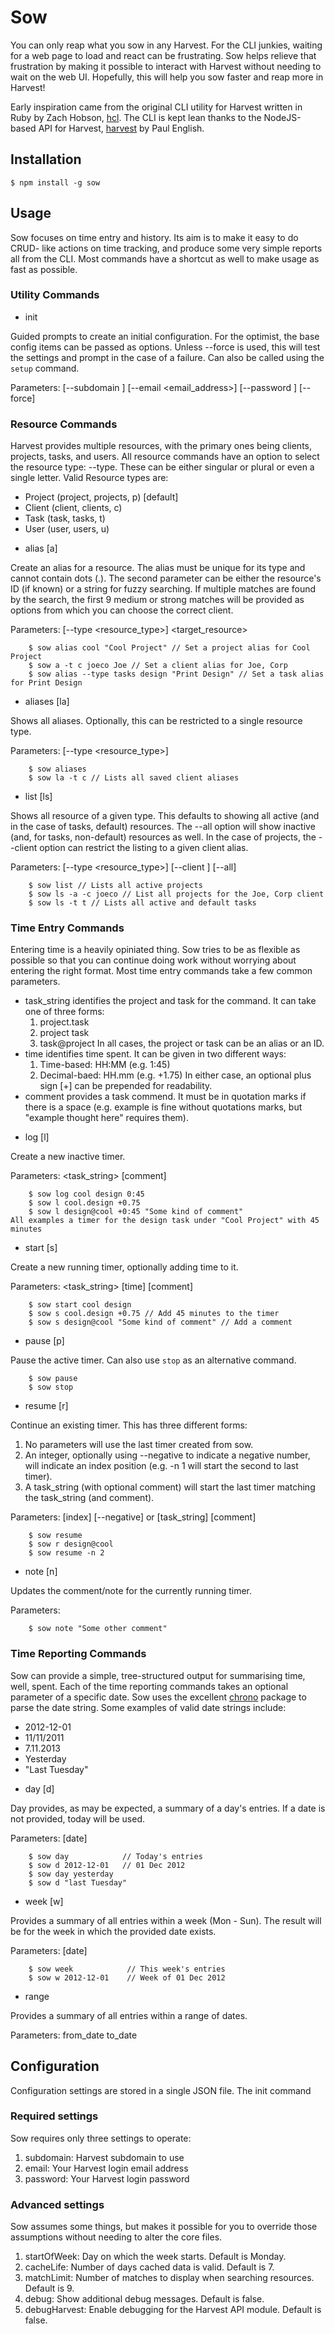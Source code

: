 # Sow

You can only reap what you sow in any Harvest. For the CLI junkies, waiting for
a web page to load and react can be frustrating. Sow helps relieve that
frustration by making it possible to interact with Harvest without needing to
wait on the web UI. Hopefully, this will help you sow faster and reap more in
Harvest!

Early inspiration came from the original CLI utility for Harvest written in Ruby
by Zach Hobson, [hcl](https://github.com/zenhob/hcl). The CLI is kept lean thanks
to the NodeJS-based API for Harvest, [harvest](https://github.com/log0ymxm/node-harvest)
by Paul English.



## Installation

    $ npm install -g sow



## Usage

Sow focuses on time entry and history. Its aim is to make it easy to do CRUD-
like actions on time tracking, and produce some very simple reports all from the
CLI. Most commands have a shortcut as well to make usage as fast as possible.



### Utility Commands

* init

 Guided prompts to create an initial configuration. For the optimist, the base
 config items can be passed as options. Unless --force is used, this will test
 the settings and prompt in the case of a failure. Can also be called using the
 `setup` command.

 Parameters: [--subdomain <subdomain>] [--email <email_address>] [--password <password>] [--force]



### Resource Commands

Harvest provides multiple resources, with the primary ones being clients,
projects, tasks, and users. All resource commands have an option to select the
resource type: --type. These can be either singular or plural or even a single
letter. Valid Resource types are:
 - Project (project, projects, p) [default]
 - Client (client, clients, c)
 - Task (task, tasks, t)
 - User (user, users, u)


* alias [a]

 Create an alias for a resource. The alias must be unique for its type and
 cannot contain dots (.). The second parameter can be either the resource's ID
 (if known) or a string for fuzzy searching. If multiple matches are found by
 the search, the first 9 medium or strong matches will be provided as options
 from which you can choose the correct client.

 Parameters: [--type <resource_type>] <alias> <target_resource>

        $ sow alias cool "Cool Project" // Set a project alias for Cool Project
        $ sow a -t c joeco Joe // Set a client alias for Joe, Corp
        $ sow alias --type tasks design "Print Design" // Set a task alias for Print Design


* aliases [la]

 Shows all aliases. Optionally, this can be restricted to a single resource type.

 Parameters: [--type <resource_type>]

        $ sow aliases
        $ sow la -t c // Lists all saved client aliases


* list [ls]

 Shows all resource of a given type. This defaults to showing all active (and in
 the case of tasks, default) resources. The --all option will show inactive
 (and, for tasks, non-default) resources as well. In the case of projects, the
 --client option can restrict the listing to a given client alias.

 Parameters: [--type <resource_type>] [--client <client>] [--all]

        $ sow list // Lists all active projects
        $ sow ls -a -c joeco // List all projects for the Joe, Corp client
        $ sow ls -t t // Lists all active and default tasks



### Time Entry Commands

Entering time is a heavily opiniated thing. Sow tries to be as flexible as
possible so that you can continue doing work without worrying about entering the
right format. Most time entry commands take a few common parameters.

 - task_string identifies the project and task for the command. It can take one
 of three forms:
   1. project.task
   2. project task
   3. task@project
 In all cases, the project or task can be an alias or an ID.
 - time identifies time spent. It can be given in two different ways:
   1. Time-based:   HH:MM (e.g. 1:45)
   2. Decimal-baed: HH.mm (e.g. +1.75)
 In either case, an optional plus sign [+] can be prepended for readability.
 - comment provides a task commend. It must be in quotation marks if there is a
 space (e.g. example is fine without quotations marks, but "example thought
 here" requires them).


* log [l]

 Create a new inactive timer.

 Parameters: <task_string> <time> [comment]

        $ sow log cool design 0:45
        $ sow l cool.design +0.75
        $ sow l design@cool +0:45 "Some kind of comment"
    All examples a timer for the design task under "Cool Project" with 45 minutes


* start [s]

 Create a new running timer, optionally adding time to it.

 Parameters: <task_string> [time] [comment]

        $ sow start cool design
        $ sow s cool.design +0.75 // Add 45 minutes to the timer
        $ sow s design@cool "Some kind of comment" // Add a comment


* pause [p]

 Pause the active timer. Can also use `stop` as an alternative command.

        $ sow pause
        $ sow stop


* resume [r]

 Continue an existing timer. This has three different forms:
  1. No parameters will use the last timer created from sow.
  2. An integer, optionally using --negative to indicate a negative number, will
  indicate an index position (e.g. -n 1 will start the second to last timer).
  3. A task_string (with optional comment) will start the last timer matching
  the task_string (and comment).

 Parameters: [index] [--negative] or [task_string] [comment]

        $ sow resume
        $ sow r design@cool
        $ sow resume -n 2


* note [n]

 Updates the comment/note for the currently running timer.

 Parameters: <note>

        $ sow note "Some other comment"



### Time Reporting Commands

 Sow can provide a simple, tree-structured output for summarising time, well,
 spent. Each of the time reporting commands takes an optional parameter of a
 specific date. Sow uses the excellent [chrono](https://github.com/wanasit/chrono)
 package to parse the date string. Some examples of valid date strings include:

  - 2012-12-01
  - 11/11/2011
  - 7.11.2013
  - Yesterday
  - "Last Tuesday"


*  day [d]

 Day provides, as may be expected, a summary of a day's entries. If a date is
 not provided, today will be used.

 Parameters: [date]

        $ sow day            // Today's entries
        $ sow d 2012-12-01   // 01 Dec 2012
        $ sow day yesterday
        $ sow d "last Tuesday"


* week [w]

 Provides a summary of all entries within a week (Mon - Sun). The result will be
 for the week in which the provided date exists.

 Parameters: [date]

        $ sow week            // This week's entries
        $ sow w 2012-12-01    // Week of 01 Dec 2012


* range

 Provides a summary of all entries within a range of dates.

 Parameters: from_date to_date




## Configuration

Configuration settings are stored in a single JSON file. The init command


### Required settings

Sow requires only three settings to operate:

 1. subdomain: Harvest subdomain to use
 2. email: Your Harvest login email address
 3. password: Your Harvest login password


### Advanced settings

Sow assumes some things, but makes it possible for you to override those
assumptions without needing to alter the core files.

 1. startOfWeek: Day on which the week starts. Default is Monday.
 2. cacheLife: Number of days cached data is valid. Default is 7.
 3. matchLimit: Number of matches to display when searching resources. Default is 9.
 4. debug: Show additional debug messages. Default is false.
 5. debugHarvest: Enable debugging for the Harvest API module. Default is false.
